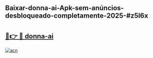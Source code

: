 ## Baixar-donna-ai-Apk-sem-anúncios-desbloqueado-completamente-2025-#z5l6x

# <h2><a href="https://ainizakaria.my?title=donna-ai&ref=22M">🔗👉 🔴 donna-ai</a></h2>

[![acn](https://github.com/user-attachments/assets/0f9c940e-d8b0-45ae-aac7-cd30a18b3e1c)](https://ainizakaria.my?title=donna-ai&ref=22M)

